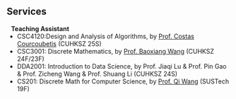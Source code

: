 ## Services

<h4 style="margin:0 10px 0;">Teaching Assistant</h4>

<ul style="margin:0 0 5px;">
  <li><autocolor>CSC4120:Design and Analysis of Algorithms, by <a href="https://sds.cuhk.edu.cn/en/teacher/473">Prof. Costas Courcoubetis</a> (CUHKSZ 25S)</autocolor></li>
  <li><autocolor>CSC3001: Discrete Mathematics, by <a href="https://bxiangwang.github.io">Prof. Baoxiang Wang</a> (CUHKSZ 24F/23F)</autocolor></li>
  <li><autocolor>DDA2001: Introduction to Data Science, by Prof. Jiaqi Lu & Prof. Pin Gao & Prof. Zicheng Wang & Prof. Shuang Li (CUHKSZ 24S)</autocolor></li>
  <li><autocolor>CS201: Discrete Math for Computer Science, by <a href="https://dake98.github.io">Prof. Qi Wang</a> (SUSTech 19F)</autocolor></li>
</ul>



<!-- <h4 style="margin:0 10px 0;">Conference Reviewers</h4>

<ul style="margin:0 0 5px;">
  <li><a href="http://cvpr2023.thecvf.com/"><autocolor>IEEE/CVF Conference on Computer Vision and Pattern Recognition (CVPR) 2021-2023</autocolor></a></li>
  <li><a href="http://iccv2021.thecvf.com/"><autocolor>IEEE/CVF International Conference on Computer Vision (ICCV) 2021</autocolor></a></li>
  <li><a href="https://eccv2022.ecva.net/"><autocolor>European Conference on Computer Vision (ECCV) 2022</autocolor></a></li>
</ul> -->

<!-- <h4 style="margin:0 10px 0;">Journal Reviewers</h4>

<ul style="margin:0 0 20px;">
  <li><a href="https://www.computer.org/csdl/journal/tp"><autocolor>IEEE Transactions on Pattern Analysis and Machine Intelligence (TPAMI)</autocolor></a></li>
  <li><a href="https://www.springer.com/journal/11263"><autocolor>International Journal of Computer Vision (IJCV)</autocolor></a></li>
</ul> 
-->

<!-- #### Teaching Assistant -->


